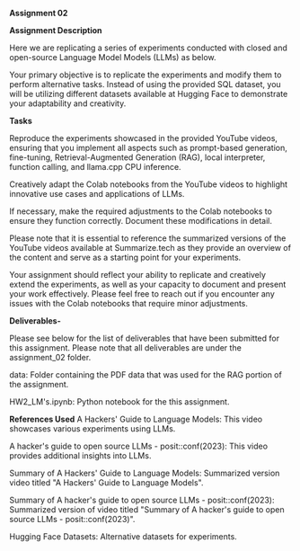 **Assignment 02**

**Assignment Description**


Here we are replicating a series of experiments conducted with closed and open-source Language Model Models (LLMs) as below.


Your primary objective is to replicate the experiments and modify them to perform alternative tasks. Instead of using the provided SQL dataset, you will be utilizing different datasets available at Hugging Face to demonstrate your adaptability and creativity.


**Tasks**

Reproduce the experiments showcased in the provided YouTube videos, ensuring that you implement all aspects such as prompt-based generation, fine-tuning, Retrieval-Augmented Generation (RAG), local interpreter, function calling, and llama.cpp CPU inference.

Creatively adapt the Colab notebooks from the YouTube videos to highlight innovative use cases and applications of LLMs.


If necessary, make the required adjustments to the Colab notebooks to ensure they function correctly. Document these modifications in detail.


Please note that it is essential to reference the summarized versions of the YouTube videos available at Summarize.tech as they provide an overview of the content and serve as a starting point for your experiments.


Your assignment should reflect your ability to replicate and creatively extend the experiments, as well as your capacity to document and present your work effectively. Please feel free to reach out if you encounter any issues with the Colab notebooks that require minor adjustments.

**Deliverables-**

Please see below for the list of deliverables that have been submitted for this assignment. Please note that all deliverables are under the assignment_02 folder.

data: Folder containing the PDF data that was used for the RAG portion of the assignment.

HW2_LM's.ipynb: Python notebook for the this assignment.

**References Used**
A Hackers' Guide to Language Models: This video showcases various experiments using LLMs.

A hacker's guide to open source LLMs - posit::conf(2023): This video provides additional insights into LLMs.

Summary of A Hackers' Guide to Language Models: Summarized version video titled "A Hackers' Guide to Language Models".

Summary of A hacker's guide to open source LLMs - posit::conf(2023): Summarized version of video titled "Summary of A hacker's guide to open source LLMs - posit::conf(2023)".

Hugging Face Datasets: Alternative datasets for experiments.
